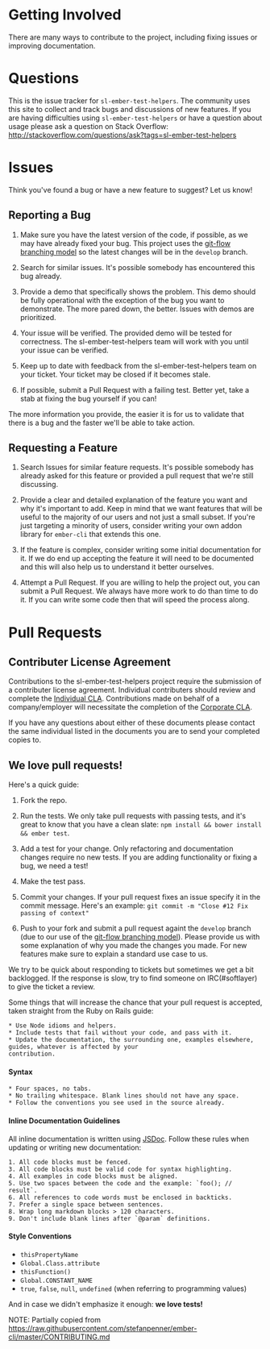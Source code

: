 # Getting Involved

There are many ways to contribute to the project, including fixing issues or improving documentation.

# Questions

This is the issue tracker for `sl-ember-test-helpers`. The community uses this site to collect and track bugs and discussions of new features. If you are having difficulties using `sl-ember-test-helpers` or have a question about usage please ask a question on Stack Overflow: http://stackoverflow.com/questions/ask?tags=sl-ember-test-helpers

# Issues

Think you've found a bug or have a new feature to suggest? Let us know!

## Reporting a Bug

1. Make sure you have the latest version of the code, if possible, as we may have already fixed your bug.  This project uses the [git-flow branching model](https://github.com/nvie/gitflow) so the latest changes will be in the `develop` branch.

2. Search for similar issues. It's possible somebody has encountered this bug already.

3. Provide a demo that specifically shows the problem. This demo should be fully operational with the exception of the bug you want to demonstrate. The more pared down, the better. Issues with demos are prioritized.

4. Your issue will be verified. The provided demo will be tested for correctness. The sl-ember-test-helpers team will work with you until your issue can be verified.

5. Keep up to date with feedback from the sl-ember-test-helpers team on your ticket. Your ticket may be closed if it becomes
stale.

6. If possible, submit a Pull Request with a failing test. Better yet, take a stab at fixing the bug yourself if you can!

The more information you provide, the easier it is for us to validate that there is a bug and the faster we'll be able to take action.

## Requesting a Feature

1. Search Issues for similar feature requests. It's possible somebody has already asked for this feature or provided a pull request that we're still discussing.

2. Provide a clear and detailed explanation of the feature you want and why it's important to add. Keep in mind that we want features that will be useful to the majority of our users and not just a small subset. If you're just targeting a minority of users, consider writing your own addon library for `ember-cli` that extends this one.

3. If the feature is complex, consider writing some initial documentation for it. If we do end up accepting the feature it will need to be documented and this will also help us to understand it better ourselves.

4. Attempt a Pull Request. If you are willing to help the project out, you can submit a Pull Request. We always have more work to do than time to do it. If you can write some code then that will speed the process along.

# Pull Requests

## Contributer License Agreement
Contributions to the sl-ember-test-helpers project require the submission of a contributer license agreement. Individual contributers should review and complete the [Individual CLA](CLA-INDIVIDUAL.md). Contributions made on behalf of a company/employer will necessitate the completion of the [Corporate CLA](CLA-CORPORATE.md).

If you have any questions about either of these documents please contact the same individual listed in the documents you are to send your completed copies to.

## We love pull requests!
Here's a quick guide:

1. Fork the repo.

2. Run the tests. We only take pull requests with passing tests, and it's great to know that you have a clean slate: `npm install && bower install && ember test`.

3. Add a test for your change. Only refactoring and documentation changes require no new tests. If you are adding functionality or fixing a bug, we need a test!

4. Make the test pass.

5. Commit your changes. If your pull request fixes an issue specify it in the commit message. Here's an example: `git commit -m "Close #12 Fix passing of context"`

6. Push to your fork and submit a pull request againt the `develop` branch (due to our use of the [git-flow branching model](https://github.com/nvie/gitflow)). Please provide us with some explanation of why you made the changes you made. For new features make sure to explain a standard use case to us.

We try to be quick about responding to tickets but sometimes we get a bit backlogged.  If the response is slow, try to find someone on IRC(#softlayer) to give the ticket a review.

Some things that will increase the chance that your pull request is accepted, taken straight from the Ruby on Rails guide:

    * Use Node idioms and helpers.
    * Include tests that fail without your code, and pass with it.
    * Update the documentation, the surrounding one, examples elsewhere, guides, whatever is affected by your
    contribution.

#### Syntax ####

    * Four spaces, no tabs.
    * No trailing whitespace. Blank lines should not have any space.
    * Follow the conventions you see used in the source already.

#### Inline Documentation Guidelines ####

All inline documentation is written using [JSDoc](http://usejsdoc.org/). Follow these rules when updating or writing
new documentation:

    1. All code blocks must be fenced.
    3. All code blocks must be valid code for syntax highlighting.
    4. All examples in code blocks must be aligned.
    5. Use two spaces between the code and the example: `foo(); // result`.
    6. All references to code words must be enclosed in backticks.
    7. Prefer a single space between sentences.
    8. Wrap long markdown blocks > 120 characters.
    9. Don't include blank lines after `@param` definitions.


#### Style Conventions ####

* `thisPropertyName`
* `Global.Class.attribute`
* `thisFunction()`
* `Global.CONSTANT_NAME`
* `true`, `false`, `null`, `undefined` (when referring to programming values)

And in case we didn't emphasize it enough: **we love tests!**

NOTE: Partially copied from https://raw.githubusercontent.com/stefanpenner/ember-cli/master/CONTRIBUTING.md